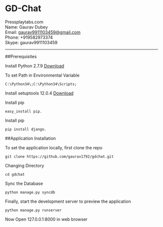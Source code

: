 GD-Chat 
=============

Pressplaytabs.com <br>
Name: Gaurav Dubey <br>
Email: gaurav9911103459@gmail.com <br>
Phone: +919582973374 <br>
Skype: gaurav9911103459 <br>



***

##Prerequisites 

Install Python 2.7.9
<a href="https://www.python.org/downloads/">Download</a>

To set Path in Environmental Variable
```  
C:\Python34\;C:\Python34\Scripts;
```
Install setuptools 12.0.4
<a href="https://pypi.python.org/pypi/setuptools">Download</a>

Install pip
```  
easy_install pip.
```

Install pip
```  
pip install django.
```


##Application Installation

To set the application locally, first clone the repo

```  
git clone https://github.com/gaurav1792/gdchat.git
```
Changing Directory
```  
cd gdchat
```
Sync the Database

```
python manage.py syncdb
```

Finally, start the development server to preview the application

```
python manage.py runserver
```

Now Open 127.0.0.1:8000 in web browser
